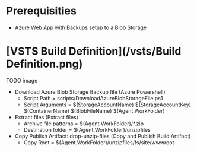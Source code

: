 # Prerequisities
- Azure Web App with Backups setup to a Blob Storage

# [VSTS Build Definition](/vsts/Build Definition.png)

TODO image

- Download Azure Blob Storage Backup file (Azure Powershell)
  - Script Path = scripts/DownloadAzureBlobStorageFile.ps1
  - Script Arguments = $(StorageAccountName) $(StorageAccountKey) $(ContainerName) $(BlobFileName) $(Agent.WorkFolder)
- Extract files (Extract files)
  - Archive file patterns = $(Agent.WorkFolder)/*.zip
  - Destination folder = $(Agent.WorkFolder)/unzipfiles
- Copy Publish Artifact: drop-unzip-files (Copy and Publish Build Artifact)
  - Copy Root = $(Agent.WorkFolder)/unzipfiles/fs/site/wwwroot
